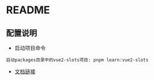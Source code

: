 # README

## 配置说明
- 启动项目命令 

```pnpm
启动packages目录中的vue2-slots项目: pnpm learn:vue2-slots
```

- [文档链接](https://kill4m.github.io/vue-learn/)